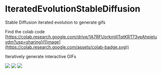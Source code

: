 # IteratedEvolutionStableDiffusion
Stable Diffusion iterated evolution to generate gifs

Find the colab code  [https://colab.research.google.com/drive/1A7RFUorkmjIITqtKRT73veAhpjeluvdm?usp=sharing](![image](https://colab.research.google.com/assets/colab-badge.svg))

Iteratively generate interactive GIFs

![](https://github.com/ajinkyagorad/IteratedEvolutionStableDiffusion/blob/main/output/grid04.gif?raw=true)
![](https://github.com/ajinkyagorad/IteratedEvolutionStableDiffusion/blob/main/output/grid05b.gif?raw=true)
![](https://github.com/ajinkyagorad/IteratedEvolutionStableDiffusion/blob/main/output/grid06.gif?raw=true)
